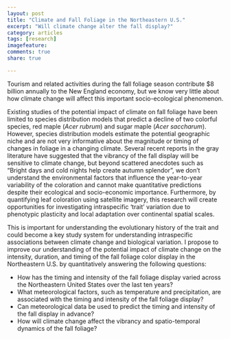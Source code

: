 ```yaml
---
layout: post
title: "Climate and Fall Foliage in the Northeastern U.S."
excerpt: "Will climate change alter the fall display?"
category: articles
tags: [research]
imagefeature: 
comments: true
share: true

---
```


Tourism and related activities during the fall foliage season contribute $8 billion annually to the New England economy, but we know very little about how climate change will affect this important socio-ecological phenomenon. 

Existing studies of the potential impact of climate on fall foliage have been limited to species distribution models that predict a decline of two colorful species, red maple (_Acer rubrum_) and sugar maple (_Acer saccharum_). However, species distribution models estimate the potential geographic niche and are not very informative about the magnitude or timing of changes in foliage in a changing climate. Several recent reports in the gray literature have suggested that the vibrancy of the fall display will be sensitive to climate change, but beyond scattered anecdotes such as “Bright days and cold nights help create autumn splendor”, we don’t understand the environmental factors that influence the year-to-year variability of the coloration and cannot make quantitative predictions despite their ecological and socio-economic importance. Furthermore, by quantifying leaf coloration using satellite imagery, this research will create opportunities for investigating intraspecific ‘trait’ variation due to phenotypic plasticity and local adaptation over continental spatial scales.
 
This is important for understanding the evolutionary history of the trait and could become a key study system for understanding intraspecific associations between climate change and biological variation. I propose to improve our understanding of the potential impact of climate change on the intensity, duration, and timing of the fall foliage color display in the Northeastern U.S. by quantitatively answering the following questions:

* How has the timing and intensity of the fall foliage display varied across the Northeastern United States over the last ten years?
* What meteorological factors, such as temperature and precipitation, are associated with the timing and intensity of the fall foliage display?
* Can meteorological data be used to predict the timing and intensity of the fall display in advance?
* How will climate change affect the vibrancy and spatio-temporal dynamics of the fall foliage?
